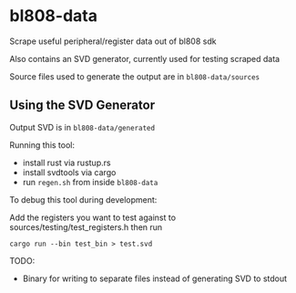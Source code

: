 # bl808-data
Scrape useful peripheral/register data out of bl808 sdk

Also contains an SVD generator, currently used for testing scraped data

Source files used to generate the output are in `bl808-data/sources`

## Using the SVD Generator

Output SVD is in `bl808-data/generated`

Running this tool:
- install rust via rustup.rs
- install svdtools via cargo
- run `regen.sh` from inside `bl808-data`

To debug this tool during development:

Add the registers you want to test against to sources/testing/test_registers.h then run

```system
cargo run --bin test_bin > test.svd
```

TODO:
- Binary for writing to separate files instead of generating SVD to stdout